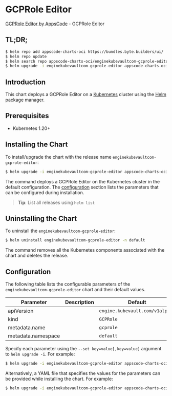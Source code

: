 # GCPRole Editor

[GCPRole Editor by AppsCode](https://appscode.com) - GCPRole Editor

## TL;DR;

```bash
$ helm repo add appscode-charts-oci https://bundles.byte.builders/ui/
$ helm repo update
$ helm search repo appscode-charts-oci/enginekubevaultcom-gcprole-editor --version=v0.8.0
$ helm upgrade -i enginekubevaultcom-gcprole-editor appscode-charts-oci/enginekubevaultcom-gcprole-editor -n default --create-namespace --version=v0.8.0
```

## Introduction

This chart deploys a GCPRole Editor on a [Kubernetes](http://kubernetes.io) cluster using the [Helm](https://helm.sh) package manager.

## Prerequisites

- Kubernetes 1.20+

## Installing the Chart

To install/upgrade the chart with the release name `enginekubevaultcom-gcprole-editor`:

```bash
$ helm upgrade -i enginekubevaultcom-gcprole-editor appscode-charts-oci/enginekubevaultcom-gcprole-editor -n default --create-namespace --version=v0.8.0
```

The command deploys a GCPRole Editor on the Kubernetes cluster in the default configuration. The [configuration](#configuration) section lists the parameters that can be configured during installation.

> **Tip**: List all releases using `helm list`

## Uninstalling the Chart

To uninstall the `enginekubevaultcom-gcprole-editor`:

```bash
$ helm uninstall enginekubevaultcom-gcprole-editor -n default
```

The command removes all the Kubernetes components associated with the chart and deletes the release.

## Configuration

The following table lists the configurable parameters of the `enginekubevaultcom-gcprole-editor` chart and their default values.

|     Parameter      | Description |                  Default                   |
|--------------------|-------------|--------------------------------------------|
| apiVersion         |             | <code>engine.kubevault.com/v1alpha1</code> |
| kind               |             | <code>GCPRole</code>                       |
| metadata.name      |             | <code>gcprole</code>                       |
| metadata.namespace |             | <code>default</code>                       |


Specify each parameter using the `--set key=value[,key=value]` argument to `helm upgrade -i`. For example:

```bash
$ helm upgrade -i enginekubevaultcom-gcprole-editor appscode-charts-oci/enginekubevaultcom-gcprole-editor -n default --create-namespace --version=v0.8.0 --set apiVersion=engine.kubevault.com/v1alpha1
```

Alternatively, a YAML file that specifies the values for the parameters can be provided while
installing the chart. For example:

```bash
$ helm upgrade -i enginekubevaultcom-gcprole-editor appscode-charts-oci/enginekubevaultcom-gcprole-editor -n default --create-namespace --version=v0.8.0 --values values.yaml
```
